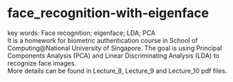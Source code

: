 # face_recognition-with-eigenface
key words: Face recognition; eigenface; LDA; PCA  
It is a homework for biometric authentication course in School of Computing@National University of Singapore.  The goal is using Principal Components Analysis (PCA) and Linear Discriminating Analysis (LDA) to recognize face images.  
More details can be found in Lecture_8, Lecture_9 and Lecture_10 pdf files.

